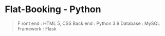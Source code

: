 # Flat-Booking - Python

>F ront end : HTML 5, CSS
> Back end : Python 3.9
> Database : MySQL
> Framework : Flask
